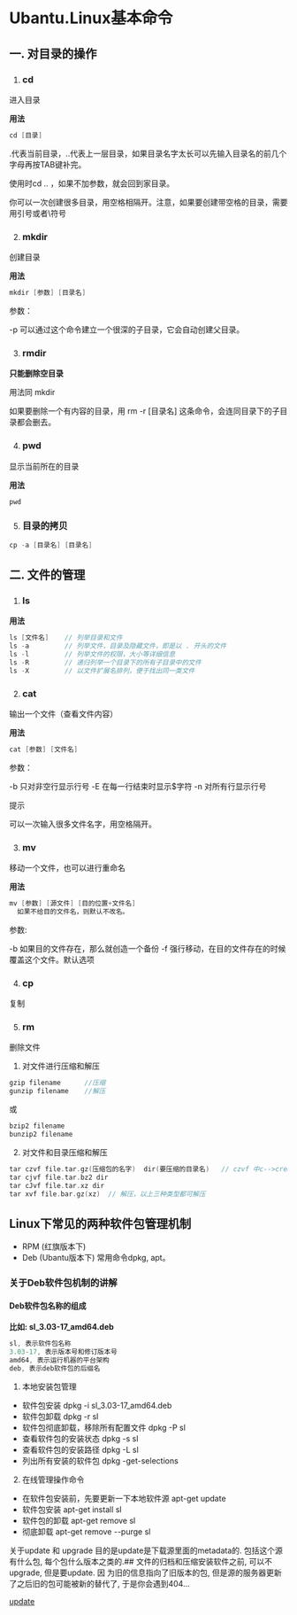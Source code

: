# Ubantu.Linux基本命令

## 一. 对目录的操作
1. ### cd 

进入目录

**用法**
```c
cd [目录]
```

.代表当前目录，..代表上一层目录，如果目录名字太长可以先输入目录名的前几个字母再按TAB键补完。

使用时cd .. ，如果不加参数，就会回到家目录。

你可以一次创建很多目录，用空格相隔开。注意，如果要创建带空格的目录，需要用引号或者\符号

2. ### mkdir
创建目录

**用法**

```c
mkdir [参数] [目录名]
```
参数：

-p 可以通过这个命令建立一个很深的子目录，它会自动创建父目录。


3. ### rmdir

**只能删除空目录**

用法同 mkdir

如果要删除一个有内容的目录，用 rm -r [目录名] 这条命令，会连同目录下的子目录都会删去。



4. ### pwd

显示当前所在的目录


**用法**

```c
pwd
```

5. ### 目录的拷贝

```c
cp -a [目录名] [目录名]
```

## 二. 文件的管理

1. ### ls

**用法**

```c
ls [文件名]    // 列举目录和文件
ls -a         // 列举文件，目录及隐藏文件，即是以 . 开头的文件
ls -l         // 列举文件的权限，大小等详细信息
ls -R         // 递归列举一个目录下的所有子目录中的文件
ls -X         // 以文件扩展名排列，便于找出同一类文件
```


2. ### cat

输出一个文件（查看文件内容）

**用法**
```c
cat [参数] [文件名]
```
参数：

  -b  只对非空行显示行号
  -E  在每一行结束时显示$字符
  -n  对所有行显示行号
  
  
提示

可以一次输入很多文件名字，用空格隔开。






3. ### mv

移动一个文件，也可以进行重命名


**用法**
```c
mv [参数] [源文件] [目的位置+文件名]
  如果不给目的文件名，则默认不改名。
```

参数:

  -b 如果目的文件存在，那么就创造一个备份
  -f 强行移动，在目的文件存在的时候覆盖这个文件。默认选项
  
  
  
  
4. ### cp
复制


5. ### rm
删除文件



1. 对文件进行压缩和解压 

```c
gzip filename      //压缩
gunzip filename    //解压
```
或

```c
bzip2 filename
bunzip2 filename
```
2. 对文件和目录压缩和解压

```c
tar czvf file.tar.gz(压缩包的名字)  dir(要压缩的目录名)   // czvf 中c-->create, z-->压缩包类型gzip  可以使用man tar命令查看具体用法,v可以省                      略  
tar cjvf file.tar.bz2 dir   
tar cJvf file.tar.xz dir
tar xvf file.bar.gz(xz)  // 解压，以上三种类型都可解压
```


## Linux下常见的两种软件包管理机制

* RPM  (红旗版本下)
* Deb (Ubantu版本下)  常用命令dpkg, apt。

### 关于Deb软件包机制的讲解

#### Deb软件包名称的组成

**比如: sl_3.03-17_amd64.deb**
```c
sl, 表示软件包名称
3.03-17, 表示版本号和修订版本号
amd64, 表示运行机器的平台架构
deb, 表示deb软件包的后缀名
```



1. 本地安装包管理
* 软件包安装 dpkg -i sl_3.03-17_amd64.deb
* 软件包卸载  dpkg -r sl
* 软件包彻底卸载，移除所有配置文件 dpkg -P sl
* 查看软件包的安装状态 dpkg -s sl
* 查看软件包的安装路径 dpkg -L sl
* 列出所有安装的软件包 dpkg -get-selections

2. 在线管理操作命令

* 在软件包安装前，先要更新一下本地软件源  apt-get update 
* 软件包安装 apt-get install sl
* 软件包的卸载 apt-get remove sl
* 彻底卸载 apt-get remove --purge sl

关于update 和 upgrade
目的是update是下载源里面的metadata的. 包括这个源有什么包, 每个包什么版本之类的.## 文件的归档和压缩安装软件之前, 可以不upgrade, 但是要update. 因  为旧的信息指向了旧版本的包, 但是源的服务器更新了之后旧的包可能被新的替代了, 于是你会遇到404...

[update](https://www.zhihu.com/question/21732981)
